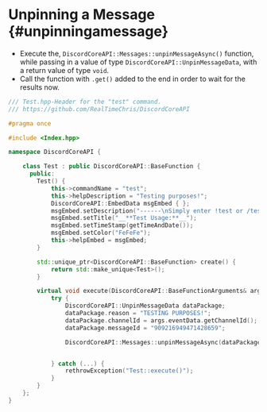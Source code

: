 Unpinning a Message {#unpinningamessage}
============
- Execute the, `DiscordCoreAPI::Messages::unpinMessageAsync()` function, while passing in a value of type `DiscordCoreAPI::UnpinMessageData`, with a return value of type `void`.
- Call the function with `.get()` added to the end in order to wait for the results now.

```cpp
/// Test.hpp-Header for the "test" command.
/// https://github.com/RealTimeChris/DiscordCoreAPI

#pragma once

#include <Index.hpp>

namespace DiscordCoreAPI {

	class Test : public DiscordCoreAPI::BaseFunction {
	  public:
		Test() {
			this->commandName = "test";
			this->helpDescription = "Testing purposes!";
			DiscordCoreAPI::EmbedData msgEmbed { };
			msgEmbed.setDescription("------\nSimply enter !test or /test!\n------");
			msgEmbed.setTitle("__**Test Usage:**__");
			msgEmbed.setTimeStamp(getTimeAndDate());
			msgEmbed.setColor("FeFeFe");
			this->helpEmbed = msgEmbed;
		}

		std::unique_ptr<DiscordCoreAPI::BaseFunction> create() {
			return std::make_unique<Test>();
		}

		virtual void execute(DiscordCoreAPI::BaseFunctionArguments& args) {
			try {
				DiscordCoreAPI::UnpinMessageData dataPackage;
				dataPackage.reason = "TESTING PURPOSES!";
				dataPackage.channelId = args.eventData.getChannelId();
				dataPackage.messageId = "909216949471428659";

				DiscordCoreAPI::Messages::unpinMessageAsync(dataPackage).get();


			} catch (...) {
				rethrowException("Test::execute()");
			}
		}
	};
}
```
